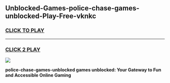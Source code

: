 
## Unblocked-Games-police-chase-games-unblocked-Play-Free-vknkc
<h3>
<a href="https://premium76.site?title=police-chase-games-unblocked&ref=10A">CLICK TO PLAY</a></h3>
<hr>

<h3>
<a href="https://premium76.site?title=police-chase-games-unblocked&ref=10A">CLICK 2 PLAY</a>
  
</h3>

<a href="https://premium76.site?title=police-chase-games-unblocked&ref=10A"><img src="https://clearcache.store/games.png"></a>


**police-chase-games-unblocked games unblocked: Your Gateway to Fun and Accessible Online Gaming**
